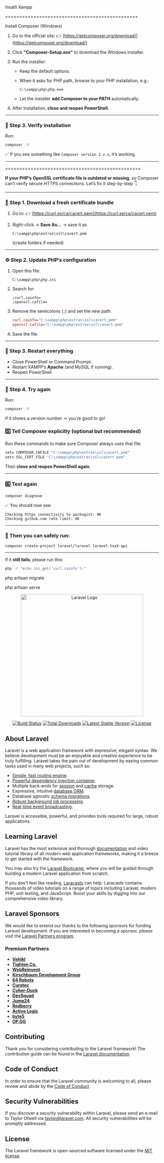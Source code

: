 Insatll Xampp 

===============================================

Install Composer (Windows)

1. Go to the official site:
   👉 [https://getcomposer.org/download/](https://getcomposer.org/download/)

2. Click **"Composer-Setup.exe"** to download the Windows installer.

3. Run the installer:

   * Keep the default options.
   * When it asks for PHP path, browse to your PHP installation, e.g.:

     ```
     C:\xampp\php\php.exe
     ```
   * Let the installer **add Composer to your PATH** automatically.

4. After installation, **close and reopen PowerShell**.

---

### 🧩 Step 3. Verify installation

Run:

```bash
composer -V
```

✅ If you see something like `Composer version 2.x.x`, it’s working.

---

================================================

**If your PHP’s OpenSSL certificate file is outdated or missing**, so Composer can’t verify secure HTTPS connections. Let’s fix it step-by-step 👇

---

### 🧰 Step 1. Download a fresh certificate bundle

1. Go to:
   👉 [https://curl.se/ca/cacert.pem](https://curl.se/ca/cacert.pem)
2. Right-click → **Save As...** → save it as

   ```
   C:\xampp\php\extras\ssl\cacert.pem
   ```

   (create folders if needed)

---

### ⚙️ Step 2. Update PHP’s configuration

1. Open this file:

   ```
   C:\xampp\php\php.ini
   ```
2. Search for:

   ```
   ;curl.cainfo=
   ;openssl.cafile=
   ```
3. Remove the semicolons (`;`) and set the new path:

   ```ini
   curl.cainfo="C:\xampp\php\extras\ssl\cacert.pem"
   openssl.cafile="C:\xampp\php\extras\ssl\cacert.pem"
   ```
4. Save the file.

---

### 🔄 Step 3. Restart everything

* Close PowerShell or Command Prompt.
* Restart XAMPP’s **Apache** (and MySQL if running).
* Reopen PowerShell.

---

### 🚀 Step 4. Try again

Run:

```bash
composer -V
```

If it shows a version number → you’re good to go!


### 5️⃣ Tell Composer explicitly (optional but recommended)

Run these commands to make sure Composer always uses that file:

```bash
setx COMPOSER_CAFILE "C:\xampp\php\extras\ssl\cacert.pem"
setx SSL_CERT_FILE "C:\xampp\php\extras\ssl\cacert.pem"
```

Then **close and reopen PowerShell again**.

---

### 6️⃣ Test again

```bash
composer diagnose
```

✅ You should now see:

```
Checking https connectivity to packagist: OK
Checking github.com rate limit: OK
```

---

### 🚀 Then you can safely run:

```bash
composer create-project laravel/laravel laravel-task-api
```

---

If it **still fails**, please run this:

```bash
php -r "echo ini_get('curl.cainfo');"
```


<!-- TO RUN -->

php artisan migrate

php artisan serve












<p align="center"><a href="https://laravel.com" target="_blank"><img src="https://raw.githubusercontent.com/laravel/art/master/logo-lockup/5%20SVG/2%20CMYK/1%20Full%20Color/laravel-logolockup-cmyk-red.svg" width="400" alt="Laravel Logo"></a></p>

<p align="center">
<a href="https://github.com/laravel/framework/actions"><img src="https://github.com/laravel/framework/workflows/tests/badge.svg" alt="Build Status"></a>
<a href="https://packagist.org/packages/laravel/framework"><img src="https://img.shields.io/packagist/dt/laravel/framework" alt="Total Downloads"></a>
<a href="https://packagist.org/packages/laravel/framework"><img src="https://img.shields.io/packagist/v/laravel/framework" alt="Latest Stable Version"></a>
<a href="https://packagist.org/packages/laravel/framework"><img src="https://img.shields.io/packagist/l/laravel/framework" alt="License"></a>
</p>

## About Laravel

Laravel is a web application framework with expressive, elegant syntax. We believe development must be an enjoyable and creative experience to be truly fulfilling. Laravel takes the pain out of development by easing common tasks used in many web projects, such as:

- [Simple, fast routing engine](https://laravel.com/docs/routing).
- [Powerful dependency injection container](https://laravel.com/docs/container).
- Multiple back-ends for [session](https://laravel.com/docs/session) and [cache](https://laravel.com/docs/cache) storage.
- Expressive, intuitive [database ORM](https://laravel.com/docs/eloquent).
- Database agnostic [schema migrations](https://laravel.com/docs/migrations).
- [Robust background job processing](https://laravel.com/docs/queues).
- [Real-time event broadcasting](https://laravel.com/docs/broadcasting).

Laravel is accessible, powerful, and provides tools required for large, robust applications.

## Learning Laravel

Laravel has the most extensive and thorough [documentation](https://laravel.com/docs) and video tutorial library of all modern web application frameworks, making it a breeze to get started with the framework.

You may also try the [Laravel Bootcamp](https://bootcamp.laravel.com), where you will be guided through building a modern Laravel application from scratch.

If you don't feel like reading, [Laracasts](https://laracasts.com) can help. Laracasts contains thousands of video tutorials on a range of topics including Laravel, modern PHP, unit testing, and JavaScript. Boost your skills by digging into our comprehensive video library.

## Laravel Sponsors

We would like to extend our thanks to the following sponsors for funding Laravel development. If you are interested in becoming a sponsor, please visit the [Laravel Partners program](https://partners.laravel.com).

### Premium Partners

- **[Vehikl](https://vehikl.com/)**
- **[Tighten Co.](https://tighten.co)**
- **[WebReinvent](https://webreinvent.com/)**
- **[Kirschbaum Development Group](https://kirschbaumdevelopment.com)**
- **[64 Robots](https://64robots.com)**
- **[Curotec](https://www.curotec.com/services/technologies/laravel/)**
- **[Cyber-Duck](https://cyber-duck.co.uk)**
- **[DevSquad](https://devsquad.com/hire-laravel-developers)**
- **[Jump24](https://jump24.co.uk)**
- **[Redberry](https://redberry.international/laravel/)**
- **[Active Logic](https://activelogic.com)**
- **[byte5](https://byte5.de)**
- **[OP.GG](https://op.gg)**

## Contributing

Thank you for considering contributing to the Laravel framework! The contribution guide can be found in the [Laravel documentation](https://laravel.com/docs/contributions).

## Code of Conduct

In order to ensure that the Laravel community is welcoming to all, please review and abide by the [Code of Conduct](https://laravel.com/docs/contributions#code-of-conduct).

## Security Vulnerabilities

If you discover a security vulnerability within Laravel, please send an e-mail to Taylor Otwell via [taylor@laravel.com](mailto:taylor@laravel.com). All security vulnerabilities will be promptly addressed.

## License

The Laravel framework is open-sourced software licensed under the [MIT license](https://opensource.org/licenses/MIT).
 